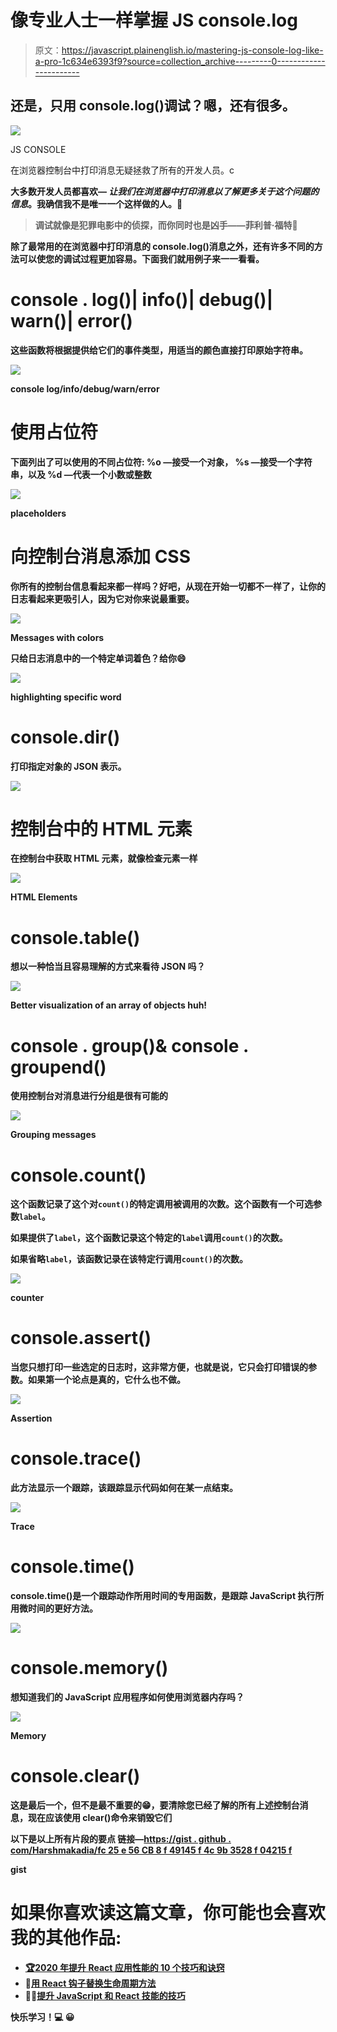 # 像专业人士一样掌握 JS console.log

> 原文：<https://javascript.plainenglish.io/mastering-js-console-log-like-a-pro-1c634e6393f9?source=collection_archive---------0----------------------->

## 还是，只用 console.log()调试？嗯，还有很多。

![](img/242cf213829c1986505da4656d0ca0e9.png)

JS CONSOLE

在浏览器控制台中打印消息无疑拯救了所有的开发人员。c

**大多数开发人员都喜欢— *让我们在浏览器中打印消息以了解更多关于这个问题的信息*。我确信我不是唯一一个这样做的人。🤪**

> **调试就像是犯罪电影中的侦探，而你同时也是凶手——菲利普·福特🐛**

**除了最常用的在浏览器中打印消息的 console.log()消息之外，还有许多不同的方法可以使您的调试过程更加容易。下面我们就用例子来一一看看。**

# **console . log()| info()| debug()| warn()| error()**

**这些函数将根据提供给它们的事件类型，用适当的颜色直接打印原始字符串。**

**![](img/5ce1a11c7131123f2f254a6d0f4ef945.png)**

**console log/info/debug/warn/error**

# **使用占位符**

**下面列出了可以使用的不同占位符:
**%o** —接受一个对象，
**%s** —接受一个字符串，以及
**%d** —代表一个小数或整数**

**![](img/69246a6c60d5bc1a8a05a605b9341bb8.png)**

**placeholders**

# **向控制台消息添加 CSS**

**你所有的控制台信息看起来都一样吗？好吧，从现在开始一切都不一样了，让你的日志看起来更吸引人，因为它对你来说最重要。**

**![](img/f0c0358a63b916901502e23433da2d00.png)**

**Messages with colors**

**只给日志消息中的一个特定单词着色？给你😄**

**![](img/41561262cb007cd0f955df03c6bf1971.png)**

**highlighting specific word**

# **console.dir()**

**打印指定对象的 JSON 表示。**

**![](img/82b0c73346ae1fe3c1ae3e0a34ea812a.png)**

# **控制台中的 HTML 元素**

**在控制台中获取 HTML 元素，就像检查元素一样**

**![](img/739d7fdba72eb9fe516c1adf2be3c22a.png)**

**HTML Elements**

# **console.table()**

**想以一种恰当且容易理解的方式来看待 JSON 吗？**

**![](img/ba5891baaf58a5de4ed5e5c2f53abe1b.png)**

**Better visualization of an array of objects huh!**

# **console . group()& console . groupend()**

**使用控制台对消息进行分组是很有可能的**

**![](img/a6d0ed3aaec73f6029c406c69f305319.png)**

**Grouping messages**

# **console.count()**

**这个函数记录了这个对`count()`的特定调用被调用的次数。这个函数有一个可选参数`label`。**

**如果提供了`label`，这个函数记录这个特定的`label`调用`count()`的次数。**

**如果省略`label`，该函数记录在该特定行调用`count()`的次数。**

**![](img/0ff923af6d1c6e193ae3f538944e182e.png)**

**counter**

# **console.assert()**

**当您只想打印一些选定的日志时，这非常方便，也就是说，它只会打印错误的参数。如果第一个论点是真的，它什么也不做。**

**![](img/0dbcab951c597c52dad342dcb9eb6a9b.png)**

**Assertion**

# **console.trace()**

**此方法显示一个跟踪，该跟踪显示代码如何在某一点结束。**

**![](img/da7d959758c8f695d28c111b84576a44.png)**

**Trace**

# **console.time()**

**console.time()是一个跟踪动作所用时间的专用函数，是跟踪 JavaScript 执行所用微时间的更好方法。**

**![](img/a55f1312cf962e559ae0dc045b9743d3.png)**

# **console.memory()**

**想知道我们的 JavaScript 应用程序如何使用浏览器内存吗？**

**![](img/605d13e50de16cab99144acfb6808e4f.png)**

**Memory**

# **console.clear()**

**这是最后一个，但不是最不重要的😁，要清除您已经了解的所有上述控制台消息，现在应该使用 clear()命令来销毁它们**

**以下是以上所有片段的要点
链接—[https://gist . github . com/Harshmakadia/fc 25 e 56 CB 8 f 49145 f 4c 9b 3528 f 04215 f](https://gist.github.com/Harshmakadia/fc25e56cb8f49145f4c9b3528f04215f)**

**gist**

# **如果你喜欢读这篇文章，你可能也会喜欢我的其他作品:**

*   **[🏆2020 年提升 React 应用性能的 10 个技巧和诀窍](https://medium.com/better-programming/10-tips-and-tricks-to-boost-your-react-apps-performance-in-2020-9388159f6ebf)**
*   **🚀[用 React 钩子替换生命周期方法](https://medium.com/javascript-in-plain-english/lifecycle-methods-substitute-with-react-hooks-b173073052a)**
*   **🙌🏻[提升 JavaScript 和 React 技能的技巧](https://medium.com/better-programming/tips-to-level-up-your-javascript-and-react-skills-62bfbbb9b4d)**

**快乐学习！💻 😀**